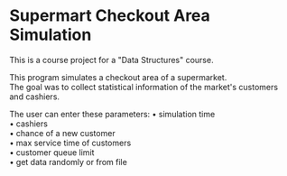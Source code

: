 # Supermart Checkout Area Simulation  

This is a course project for a "Data Structures" course.  
  
This program simulates a checkout area of a supermarket.  
The goal was to collect statistical information of the market's customers and cashiers.  
  
The user can enter these parameters: 
• simulation time  
• cashiers  
• chance of a new customer  
• max service time of customers  
• customer queue limit  
• get data randomly or from file  
  
